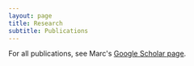 ```yaml
---
layout: page
title: Research
subtitle: Publications
---
```


For all publications, see Marc's [Google Scholar page](https://scholar.google.com/citations?hl=en&user=vF2UV4MAAAAJ). 

